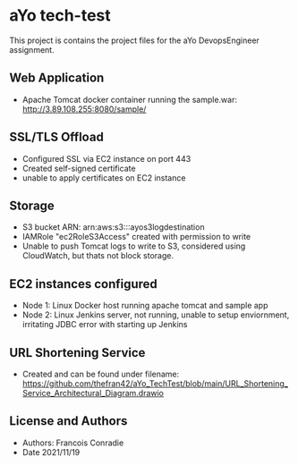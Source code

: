 # aYo tech-test
This project is contains the project files for the aYo DevopsEngineer assignment.


## Web Application
- Apache Tomcat docker container running the sample.war: http://3.89.108.255:8080/sample/

## SSL/TLS Offload
- Configured SSL via EC2 instance on port 443
- Created self-signed certificate
- unable to apply certificates on EC2 instance

## Storage
- S3 bucket ARN: arn:aws:s3:::ayos3logdestination
- IAMRole "ec2RoleS3Access" created with permission to write
- Unable to push Tomcat logs to write to S3, considered using CloudWatch, but thats not block storage.

## EC2 instances configured
- Node 1: Linux Docker host running apache tomcat and sample app
- Node 2: Linux Jenkins server, not running, unable to setup enviornment, irritating JDBC error with starting up Jenkins

## URL Shortening Service
- Created and can be found under filename: https://github.com/thefran42/aYo_TechTest/blob/main/URL_Shortening_Service_Architectural_Diagram.drawio

## License and Authors
- Authors: Francois Conradie
- Date 2021/11/19
